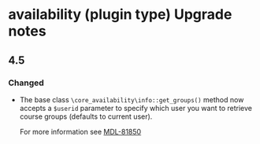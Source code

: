 # availability (plugin type) Upgrade notes

## 4.5

### Changed

- The base class `\core_availability\info::get_groups()` method now accepts a `$userid` parameter to specify which user you want to retrieve course groups (defaults to current user).

  For more information see [MDL-81850](https://tracker.agpu.org/browse/MDL-81850)
